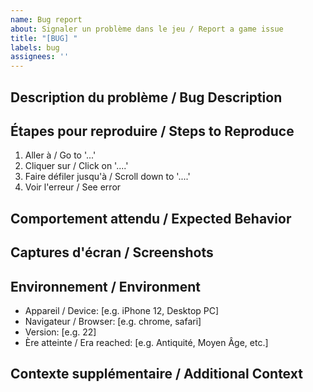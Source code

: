 ```yaml
---
name: Bug report
about: Signaler un problème dans le jeu / Report a game issue
title: "[BUG] "
labels: bug
assignees: ''
---
```


## Description du problème / Bug Description
<!-- Une description claire et concise du bug / A clear and concise description of the bug -->

## Étapes pour reproduire / Steps to Reproduce
1. Aller à / Go to '...'
2. Cliquer sur / Click on '....'
3. Faire défiler jusqu'à / Scroll down to '....'
4. Voir l'erreur / See error

## Comportement attendu / Expected Behavior
<!-- Une description claire de ce à quoi vous vous attendiez / A clear description of what you expected to happen -->

## Captures d'écran / Screenshots
<!-- Si applicable, ajoutez des captures d'écran pour aider à expliquer votre problème / If applicable, add screenshots to help explain your problem -->

## Environnement / Environment
 - Appareil / Device: [e.g. iPhone 12, Desktop PC]
 - Navigateur / Browser: [e.g. chrome, safari]
 - Version: [e.g. 22]
 - Ère atteinte / Era reached: [e.g. Antiquité, Moyen Âge, etc.]

## Contexte supplémentaire / Additional Context
<!-- Ajoutez tout autre contexte sur le problème ici / Add any other context about the problem here -->
